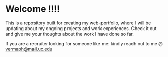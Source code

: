 
# Welcome !!!!


This is a repository built for creating my web-portfolio, where I will be updating about my ongoing projects and work experiences. 
Check it out and give me your thoughts about the work I have done so far. 

If you are a recruiter looking for someone like me: kindly reach out to me @ vermaph@mail.uc.edu 

